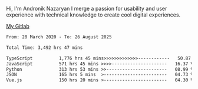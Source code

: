 Hi, I'm Andronik Nazaryan
I merge a passion for usability and user experience with technical knowledge to create cool digital experiences.

[My Gitlab](https://gitlab.com/anridev24)

<!--START_SECTION:waka-->

```txt
From: 28 March 2020 - To: 26 August 2025

Total Time: 3,492 hrs 47 mins

TypeScript          1,776 hrs 45 mins>>>>>>>>>>>>>------------   50.87 %
JavaScript          571 hrs 45 mins >>>>---------------------   16.37 %
Python              313 hrs 53 mins >>-----------------------   08.99 %
JSON                165 hrs 5 mins  >------------------------   04.73 %
Vue.js              150 hrs 20 mins >------------------------   04.30 %
```

<!--END_SECTION:waka-->
